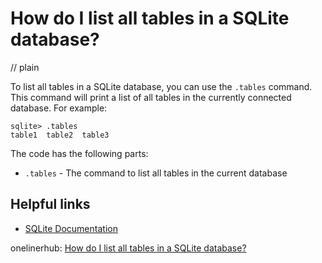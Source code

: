 # How do I list all tables in a SQLite database?
// plain

To list all tables in a SQLite database, you can use the `.tables` command. This command will print a list of all tables in the currently connected database. For example:

```
sqlite> .tables
table1  table2  table3
```

The code has the following parts:

- `.tables` - The command to list all tables in the current database

## Helpful links

- [SQLite Documentation](https://www.sqlite.org/cli.html#dotcmd)

onelinerhub: [How do I list all tables in a SQLite database?](https://onelinerhub.com/sqlite/how-do-i-list-all-tables-in-a-sqlite-database)